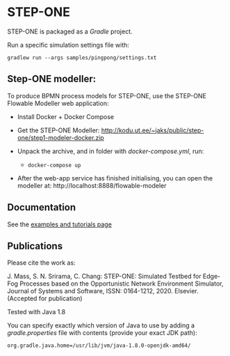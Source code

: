 # STEP-ONE
STEP-ONE is packaged as a *Gradle* project.

Run a specific simulation settings file with:

    gradlew run --args samples/pingpong/settings.txt



## Step-ONE modeller:

To produce BPMN process models for STEP-ONE, use the STEP-ONE Flowable Modeller web application:

* Install Docker + Docker Compose

* Get the STEP-ONE Modeller:
  http://kodu.ut.ee/~jaks/public/step-one/step1-modeler-docker.zip 

* Unpack the archive, and in folder with *docker-compose.yml*, run: 
  * 	docker-compose up

* After the web-app service has finished initialising, you can open the modeller at:
  http://localhost:8888/flowable-modeler

  

## Documentation 

See the [examples and tutorials page](https://jaks6.github.io/step-one/)



## Publications

Please cite the work as:

J. Mass, S. N. Srirama, C. Chang: STEP-ONE: Simulated Testbed for Edge-Fog Processes based on the Opportunistic Network Environment Simulator, Journal of Systems and Software, ISSN: 0164-1212, 2020. Elsevier. (Accepted for publication) 





Tested with Java 1.8

You can specify exactly which version of Java to use by adding a *gradle.properties* file with contents (provide your exact JDK path):

    org.gradle.java.home=/usr/lib/jvm/java-1.8.0-openjdk-amd64/
